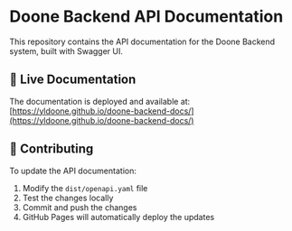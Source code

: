 # Doone Backend API Documentation

This repository contains the API documentation for the Doone Backend system, built with Swagger UI.

## 🚀 Live Documentation

The documentation is deployed and available at: [https://yldoone.github.io/doone-backend-docs/](https://yldoone.github.io/doone-backend-docs/)

## 🤝 Contributing

To update the API documentation:

1. Modify the `dist/openapi.yaml` file
2. Test the changes locally
3. Commit and push the changes
4. GitHub Pages will automatically deploy the updates
